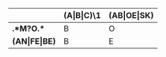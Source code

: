|| (A\|B\|C)\1 | (AB\|OE\|SK) |
| ------------- | ------------- | ------------- |
| **.\*M?O.\*** | B | O |
| **(AN\|FE\|BE)** | B | E |
